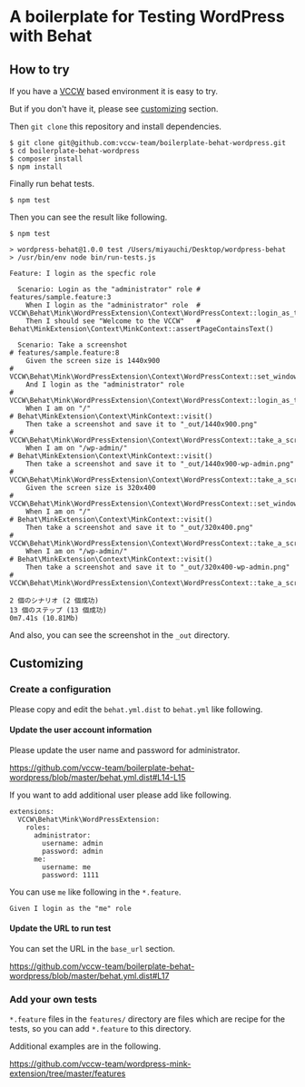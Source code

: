 # A boilerplate for Testing WordPress with Behat

## How to try

If you have a [VCCW](http://vccw.cc/) based environment it is easy to try.

But if you don't have it, please see [customizing](#customizing) section.

Then `git clone` this repository and install dependencies.

```
$ git clone git@github.com:vccw-team/boilerplate-behat-wordpress.git
$ cd boilerplate-behat-wordpress
$ composer install
$ npm install
```

Finally run behat tests.

```
$ npm test
```

Then you can see the result like following.

```
$ npm test

> wordpress-behat@1.0.0 test /Users/miyauchi/Desktop/wordpress-behat
> /usr/bin/env node bin/run-tests.js

Feature: I login as the specfic role

  Scenario: Login as the "administrator" role # features/sample.feature:3
    When I login as the "administrator" role  # VCCW\Behat\Mink\WordPressExtension\Context\WordPressContext::login_as_the_role()
    Then I should see "Welcome to the VCCW"   # Behat\MinkExtension\Context\MinkContext::assertPageContainsText()

  Scenario: Take a screenshot                                          # features/sample.feature:8
    Given the screen size is 1440x900                                  # VCCW\Behat\Mink\WordPressExtension\Context\WordPressContext::set_window_size()
    And I login as the "administrator" role                            # VCCW\Behat\Mink\WordPressExtension\Context\WordPressContext::login_as_the_role()
    When I am on "/"                                                   # Behat\MinkExtension\Context\MinkContext::visit()
    Then take a screenshot and save it to "_out/1440x900.png"          # VCCW\Behat\Mink\WordPressExtension\Context\WordPressContext::take_a_screenshot()
    When I am on "/wp-admin/"                                          # Behat\MinkExtension\Context\MinkContext::visit()
    Then take a screenshot and save it to "_out/1440x900-wp-admin.png" # VCCW\Behat\Mink\WordPressExtension\Context\WordPressContext::take_a_screenshot()
    Given the screen size is 320x400                                   # VCCW\Behat\Mink\WordPressExtension\Context\WordPressContext::set_window_size()
    When I am on "/"                                                   # Behat\MinkExtension\Context\MinkContext::visit()
    Then take a screenshot and save it to "_out/320x400.png"           # VCCW\Behat\Mink\WordPressExtension\Context\WordPressContext::take_a_screenshot()
    When I am on "/wp-admin/"                                          # Behat\MinkExtension\Context\MinkContext::visit()
    Then take a screenshot and save it to "_out/320x400-wp-admin.png"  # VCCW\Behat\Mink\WordPressExtension\Context\WordPressContext::take_a_screenshot()

2 個のシナリオ (2 個成功)
13 個のステップ (13 個成功)
0m7.41s (10.81Mb)
```

And also, you can see the screenshot in the `_out` directory.

## Customizing

### Create a configuration

Please copy and edit the `behat.yml.dist` to `behat.yml` like following.

#### Update the user account information

Please update the user name and password for administrator.

https://github.com/vccw-team/boilerplate-behat-wordpress/blob/master/behat.yml.dist#L14-L15

If you want to add additional user please add like following.

```
extensions:
  VCCW\Behat\Mink\WordPressExtension:
    roles:
      administrator:
        username: admin
        password: admin
      me:
        username: me
        password: 1111
```

You can use `me` like following in the `*.feature`.

```
Given I login as the "me" role
```

#### Update the URL to run test

You can set the URL in the `base_url` section.

https://github.com/vccw-team/boilerplate-behat-wordpress/blob/master/behat.yml.dist#L17

### Add your own tests

`*.feature` files in the `features/` directory are files which are recipe for the tests, so you can add `*.feature` to this directory.

Additional examples are in the following.

https://github.com/vccw-team/wordpress-mink-extension/tree/master/features

